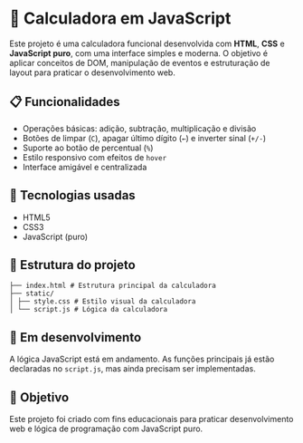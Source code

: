 # 🧮 Calculadora em JavaScript

Este projeto é uma calculadora funcional desenvolvida com **HTML**, **CSS** e **JavaScript puro**, com uma interface simples e moderna. O objetivo é aplicar conceitos de DOM, manipulação de eventos e estruturação de layout para praticar o desenvolvimento web.

## 📋 Funcionalidades

- Operações básicas: adição, subtração, multiplicação e divisão  
- Botões de limpar (`C`), apagar último dígito (`←`) e inverter sinal (`+/-`)  
- Suporte ao botão de percentual (`%`)  
- Estilo responsivo com efeitos de `hover`  
- Interface amigável e centralizada

## 🚀 Tecnologias usadas

- HTML5  
- CSS3  
- JavaScript (puro)

## 📁 Estrutura do projeto

```
├── index.html # Estrutura principal da calculadora
├── static/
│ ├── style.css # Estilo visual da calculadora
│ └── script.js # Lógica da calculadora
```

## 🔧 Em desenvolvimento

A lógica JavaScript está em andamento. As funções principais já estão declaradas no `script.js`, mas ainda precisam ser implementadas.

## 🎯 Objetivo

Este projeto foi criado com fins educacionais para praticar desenvolvimento web e lógica de programação com JavaScript puro.
